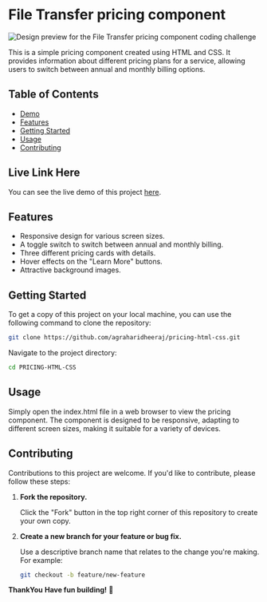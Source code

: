 # File Transfer pricing component

![Design preview for the File Transfer pricing component coding challenge](./design/desktop-preview.jpg)

This is a simple pricing component created using HTML and CSS. It provides information about different pricing plans for a service, allowing users to switch between annual and monthly billing options.

## Table of Contents

- [Demo](#demo)
- [Features](#features)
- [Getting Started](#getting-started)
- [Usage](#usage)
- [Contributing](#contributing)

## Live Link Here


You can see the live demo of this project [here](https://pricing-html-css-two-eta.vercel.app/).

## Features

- Responsive design for various screen sizes.
- A toggle switch to switch between annual and monthly billing.
- Three different pricing cards with details.
- Hover effects on the "Learn More" buttons.
- Attractive background images.

## Getting Started

To get a copy of this project on your local machine, you can use the following command to clone the repository:

```bash
git clone https://github.com/agraharidheeraj/pricing-html-css.git
```

Navigate to the project directory:
```bash
cd PRICING-HTML-CSS
```
## Usage

Simply open the index.html file in a web browser to view the pricing component. The component is designed to be responsive, adapting to different screen sizes, making it suitable for a variety of devices.

## Contributing

Contributions to this project are welcome. If you'd like to contribute, please follow these steps:

1. **Fork the repository.**

   Click the "Fork" button in the top right corner of this repository to create your own copy.

2. **Create a new branch for your feature or bug fix.**

   Use a descriptive branch name that relates to the change you're making. For example:

   ```bash
   git checkout -b feature/new-feature
   ```

**ThankYou**
**Have fun building!** 🚀
